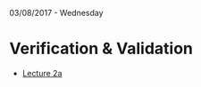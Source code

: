 03/08/2017 - Wednesday

# Verification & Validation

* [Lecture 2a](http://aprender.ead.unb.br/pluginfile.php/310565/mod_resource/content/1/A02a%20-%20VV%20-%20206580_Conceitos%20Fundamentais.pptx.pdf)
